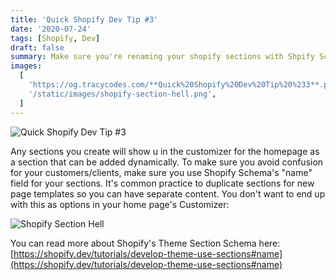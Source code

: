 ```yaml
---
title: 'Quick Shopify Dev Tip #3'
date: '2020-07-24'
tags: [Shopify, Dev]
draft: false
summary: Make sure you're renaming your shopify sections with Shpify Schema or else you'll be left with a mess.
images:
  [
    'https://og.tracycodes.com/**Quick%20Shopify%20Dev%20Tip%20%233**.png?theme=dark&md=1&fontSize=100px',
    '/static/images/shopify-section-hell.png',
  ]
---
```


![Quick Shopify Dev Tip #3](https://og.tracycodes.com/**Quick%20Shopify%20Dev%20Tip%20%233**.png?theme=dark&md=1&fontSize=100px)

Any sections you create will show u in the customizer for the homepage as a section that can be added dynamically. To make sure you avoid confusion for your customers/clients, make sure you use Shopify Schema's "name" field for your sections. It's common practice to duplicate sections for new page templates so you can have separate content. You don't want to end up with this as options in your home page's Customizer:

![Shopify Section Hell](/static/images/shopify-section-hell.png)

You can read more about Shopify's Theme Section Schema here: [https://shopify.dev/tutorials/develop-theme-use-sections#name](https://shopify.dev/tutorials/develop-theme-use-sections#name)
